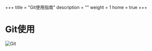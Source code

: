 +++
title = "Git使用指南"
description = ""
weight = 1
home = true
+++

# Git使用

![Git](/img/docs/30-development-manual/3-dev-tools/git.png)